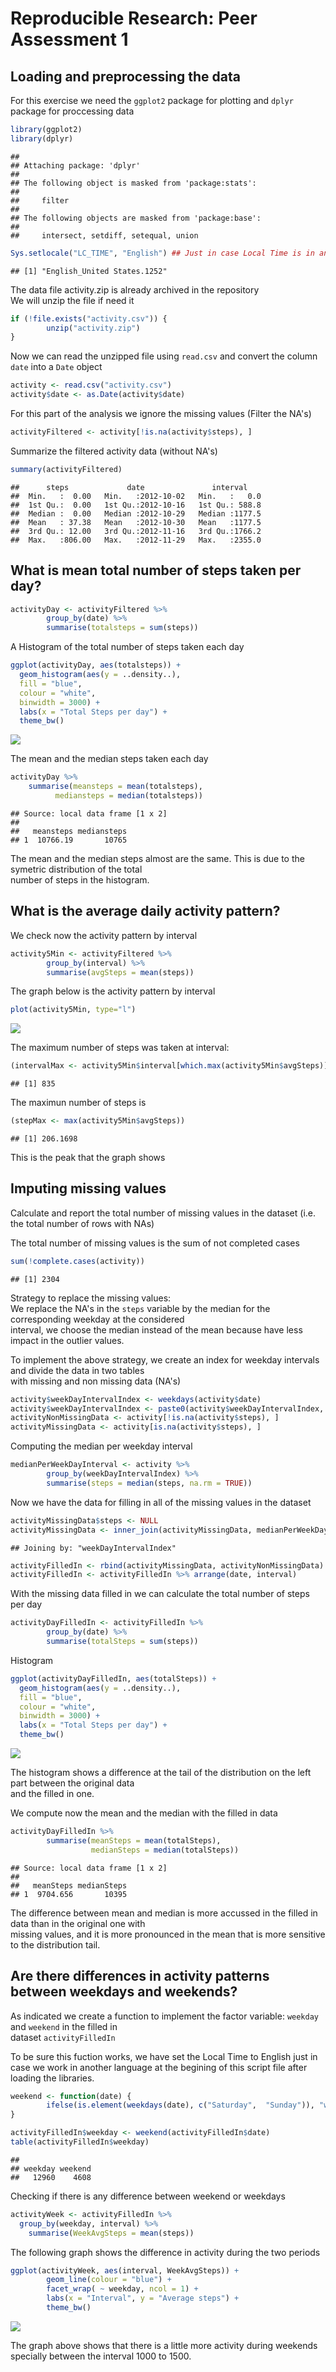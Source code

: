# Reproducible Research: Peer Assessment 1


## Loading and preprocessing the data
For this exercise we need the `ggplot2` package for plotting and `dplyr` package for proccessing data


```r
library(ggplot2)
library(dplyr)
```

```
## 
## Attaching package: 'dplyr'
## 
## The following object is masked from 'package:stats':
## 
##     filter
## 
## The following objects are masked from 'package:base':
## 
##     intersect, setdiff, setequal, union
```

```r
Sys.setlocale("LC_TIME", "English") ## Just in case Local Time is in another language
```

```
## [1] "English_United States.1252"
```

The data file activity.zip is already archived in the repository  
We will unzip the file if need it


```r
if (!file.exists("activity.csv")) { 
        unzip("activity.zip") 
}
```
Now we can read the unzipped file using `read.csv` and convert the column `date` into a `Date` object


```r
activity <- read.csv("activity.csv")
activity$date <- as.Date(activity$date)
```

For this part of the analysis we ignore the missing values (Filter the NA's)


```r
activityFiltered <- activity[!is.na(activity$steps), ]
```
Summarize the filtered activity data (without NA's)



```r
summary(activityFiltered)
```

```
##      steps             date               interval     
##  Min.   :  0.00   Min.   :2012-10-02   Min.   :   0.0  
##  1st Qu.:  0.00   1st Qu.:2012-10-16   1st Qu.: 588.8  
##  Median :  0.00   Median :2012-10-29   Median :1177.5  
##  Mean   : 37.38   Mean   :2012-10-30   Mean   :1177.5  
##  3rd Qu.: 12.00   3rd Qu.:2012-11-16   3rd Qu.:1766.2  
##  Max.   :806.00   Max.   :2012-11-29   Max.   :2355.0
```
## What is mean total number of steps taken per day?



```r
activityDay <- activityFiltered %>%
        group_by(date) %>%
        summarise(totalsteps = sum(steps))
```

A Histogram of the total number of steps taken each day


```r
ggplot(activityDay, aes(totalsteps)) +
  geom_histogram(aes(y = ..density..),
  fill = "blue",
  colour = "white",
  binwidth = 3000) +
  labs(x = "Total Steps per day") +
  theme_bw()
```

![](PA1_template_files/figure-html/unnamed-chunk-7-1.png) 

The mean and the median steps taken each day


```r
activityDay %>%
    summarise(meansteps = mean(totalsteps),
          mediansteps = median(totalsteps))
```

```
## Source: local data frame [1 x 2]
## 
##   meansteps mediansteps
## 1  10766.19       10765
```


The mean and the median steps almost are the same. This is due to the symetric distribution of the total   
number of steps in the histogram.



## What is the average daily activity pattern?
We check now the activity pattern by interval


```r
activity5Min <- activityFiltered %>%
        group_by(interval) %>%
        summarise(avgSteps = mean(steps))
```


The graph below is the activity pattern by interval


```r
plot(activity5Min, type="l")
```

![](PA1_template_files/figure-html/unnamed-chunk-10-1.png) 


The maximum number of steps was taken at interval:


```r
(intervalMax <- activity5Min$interval[which.max(activity5Min$avgSteps)])
```

```
## [1] 835
```
The maximun number of steps is


```r
(stepMax <- max(activity5Min$avgSteps))
```

```
## [1] 206.1698
```

This is the peak that the graph shows 


## Imputing missing values

Calculate and report the total number of missing values in the dataset (i.e. the total number of rows with NAs)

The total number of missing values is the sum of not completed cases


```r
sum(!complete.cases(activity))
```

```
## [1] 2304
```

Strategy to replace the missing values:   
We replace the NA's in the `steps` variable by the median for the corresponding weekday at the considered   
interval, we choose the median instead of the mean because have less impact in the outlier values.

To implement the above strategy, we create an index for weekday intervals and divide the data in two tables  
with missing and non missing data (NA's)


```r
activity$weekDayIntervalIndex <- weekdays(activity$date)
activity$weekDayIntervalIndex <- paste0(activity$weekDayIntervalIndex, activity$interval)
activityNonMissingData <- activity[!is.na(activity$steps), ]
activityMissingData <- activity[is.na(activity$steps), ]
```

Computing the median per weekday interval


```r
medianPerWeekDayInterval <- activity %>%
        group_by(weekDayIntervalIndex) %>%
        summarise(steps = median(steps, na.rm = TRUE))
```

Now we have the data for filling in all of the missing values in the dataset


```r
activityMissingData$steps <- NULL
activityMissingData <- inner_join(activityMissingData, medianPerWeekDayInterval)
```

```
## Joining by: "weekDayIntervalIndex"
```

```r
activityFilledIn <- rbind(activityMissingData, activityNonMissingData)
activityFilledIn <- activityFilledIn %>% arrange(date, interval)
```

With the missing data filled in we can calculate the total number of steps per day


```r
activityDayFilledIn <- activityFilledIn %>%
        group_by(date) %>%
        summarise(totalSteps = sum(steps))
```

Histogram



```r
ggplot(activityDayFilledIn, aes(totalSteps)) +
  geom_histogram(aes(y = ..density..),
  fill = "blue",
  colour = "white",
  binwidth = 3000) +
  labs(x = "Total Steps per day") +
  theme_bw()
```

![](PA1_template_files/figure-html/unnamed-chunk-18-1.png) 


The histogram shows a difference at the tail of the distribution on the left part between the original data   
and the filled in one. 

We compute now the mean and the median with the filled in data


```r
activityDayFilledIn %>%
        summarise(meanSteps = mean(totalSteps),
                  medianSteps = median(totalSteps))
```

```
## Source: local data frame [1 x 2]
## 
##   meanSteps medianSteps
## 1  9704.656       10395
```

The difference between mean and median is more accussed in the filled in data than in the original one with   
missing values, and it is more pronounced in the mean that is more sensitive to the distribution tail.

## Are there differences in activity patterns between weekdays and weekends?

As indicated we create a function to implement the factor variable: `weekday` and `weekend` in the filled in   
dataset `activityFilledIn`

To be sure this fuction works, we have set the Local Time to English just in case we work in another language at the begining of this script file after loading the libraries.


```r
weekend <- function(date) {
        ifelse(is.element(weekdays(date), c("Saturday",  "Sunday")), "weekend", "weekday")
}

activityFilledIn$weekday <- weekend(activityFilledIn$date)
table(activityFilledIn$weekday)
```

```
## 
## weekday weekend 
##   12960    4608
```

Checking if there is any difference between weekend or weekdays


```r
activityWeek <- activityFilledIn %>%
  group_by(weekday, interval) %>%
    summarise(WeekAvgSteps = mean(steps))
```

The following graph shows the difference in activity during the two periods

```r
ggplot(activityWeek, aes(interval, WeekAvgSteps)) +
        geom_line(colour = "blue") +
        facet_wrap( ~ weekday, ncol = 1) +
        labs(x = "Interval", y = "Average steps") +
        theme_bw()
```

![](PA1_template_files/figure-html/unnamed-chunk-22-1.png) 

The graph above shows that there is a little more activity during weekends specially between the interval 1000 to 1500.


